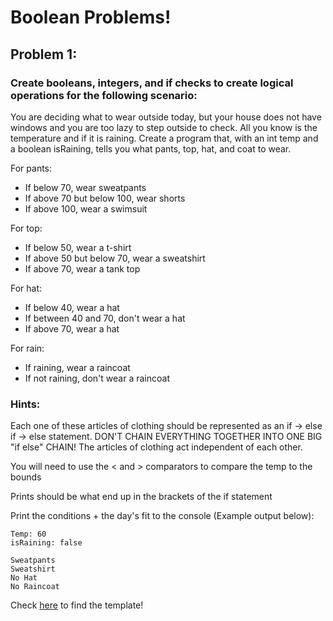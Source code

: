 # Boolean Problems!

## Problem 1:
### Create booleans, integers, and if checks to create logical operations for the following scenario:
You are deciding what to wear outside today, but your house does not have windows and you are too lazy to step outside to check. All you know is the temperature and if it is raining. Create a program that, with an int temp and a boolean isRaining, tells you what pants, top, hat, and coat to wear.

For pants:
- If below 70, wear sweatpants
- If above 70 but below 100, wear shorts
- If above 100, wear a swimsuit

For top:
- If below 50, wear a t-shirt
- If above 50 but below 70, wear a sweatshirt
- If above 70, wear a tank top

For hat:
- If below 40, wear a hat
- If between 40 and 70, don't wear a hat
- If above 70, wear a hat

For rain:
- If raining, wear a raincoat
- If not raining, don't wear a raincoat
  
### Hints:
Each one of these articles of clothing should be represented as an if -> else if -> else statement. DON'T CHAIN EVERYTHING TOGETHER INTO ONE BIG "if else" CHAIN! The articles of clothing act independent of each other.

You will need to use the < and > comparators to compare the temp to the bounds

Prints should be what end up in the brackets of the if statement

Print the conditions + the day's fit to the console (Example output below):
```
Temp: 60
isRaining: false

Sweatpants
Sweatshirt
No Hat
No Raincoat
```
Check [here](https://github.com/SkylineSpartabots/Online-Learning-2020/tree/main/BasicJava/IntroToJava/ProjectFiles/BooleanFitProblemTemplate.java) to find the template!
